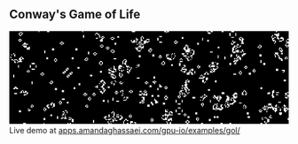 ## Conway's Game of Life

![Conway's Game of Life](./main.png)  
Live demo at [apps.amandaghassaei.com/gpu-io/examples/gol/](https://apps.amandaghassaei.com/gpu-io/examples/gol/)
